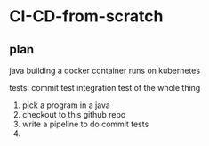 # CI-CD-from-scratch

## plan

java
building a docker container
runs on kubernetes

tests:
commit test
integration test of the whole thing

1. pick a program in a java
2. checkout to this github repo
3. write a pipeline to do commit tests
4. 
